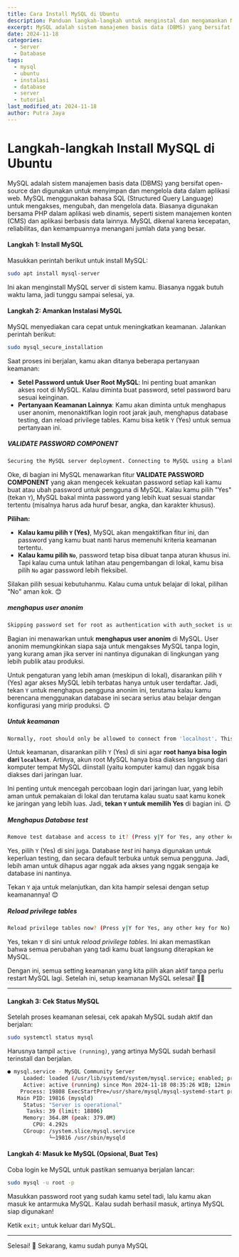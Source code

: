```yaml
---
title: Cara Install MySQL di Ubuntu
description: Panduan langkah-langkah untuk menginstal dan mengamankan MySQL di Ubuntu.
excerpt: MySQL adalah sistem manajemen basis data (DBMS) yang bersifat open-source dan digunakan untuk menyimpan dan mengelola data dalam aplikasi web. MySQL menggunakan bahasa SQL (Structured Query Language) untuk mengakses, mengubah, dan mengelola data.
date: 2024-11-18
categories:
  - Server
  - Database
tags:
  - mysql
  - ubuntu
  - instalasi
  - database
  - server
  - tutorial
last_modified_at: 2024-11-18
author: Putra Jaya
---
```

# Langkah-langkah Install MySQL di Ubuntu
MySQL adalah sistem manajemen basis data (DBMS) yang bersifat open-source dan digunakan untuk menyimpan dan mengelola data dalam aplikasi web. MySQL menggunakan bahasa SQL (Structured Query Language) untuk mengakses, mengubah, dan mengelola data. Biasanya digunakan bersama PHP dalam aplikasi web dinamis, seperti sistem manajemen konten (CMS) dan aplikasi berbasis data lainnya. MySQL dikenal karena kecepatan, reliabilitas, dan kemampuannya menangani jumlah data yang besar.
#### Langkah 1: Install MySQL
Masukkan perintah berikut untuk install MySQL:
```bash
sudo apt install mysql-server
```
Ini akan menginstall MySQL server di sistem kamu. Biasanya nggak butuh waktu lama, jadi tunggu sampai selesai, ya.
#### Langkah 2: Amankan Instalasi MySQL
MySQL menyediakan cara cepat untuk meningkatkan keamanan. Jalankan perintah berikut:
```bash
sudo mysql_secure_installation
```
Saat proses ini berjalan, kamu akan ditanya beberapa pertanyaan keamanan:
- **Setel Password untuk User Root MySQL**: Ini penting buat amankan akses root di MySQL. Kalau diminta buat password, setel password baru sesuai keinginan.
- **Pertanyaan Keamanan Lainnya**: Kamu akan diminta untuk menghapus user anonim, menonaktifkan login root jarak jauh, menghapus database testing, dan reload privilege tables. Kamu bisa ketik `Y` (Yes) untuk semua pertanyaan ini.
##### VALIDATE PASSWORD COMPONENT
```bash
Securing the MySQL server deployment. Connecting to MySQL using a blank password. VALIDATE PASSWORD COMPONENT can be used to test passwords and improve security. It checks the strength of password and allows the users to set only those passwords which are secure enough. Would you like to setup VALIDATE PASSWORD component? Press y|Y for Yes, any other key for No:
```
Oke, di bagian ini MySQL menawarkan fitur **VALIDATE PASSWORD COMPONENT** yang akan mengecek kekuatan password setiap kali kamu buat atau ubah password untuk pengguna di MySQL. Kalau kamu pilih "Yes" (tekan `Y`), MySQL bakal minta password yang lebih kuat sesuai standar tertentu (misalnya harus ada huruf besar, angka, dan karakter khusus).

**Pilihan:**
- **Kalau kamu pilih `Y` (Yes)**, MySQL akan mengaktifkan fitur ini, dan password yang kamu buat nanti harus memenuhi kriteria keamanan tertentu.
- **Kalau kamu pilih `No`**, password tetap bisa dibuat tanpa aturan khusus ini. Tapi kalau cuma untuk latihan atau pengembangan di lokal, kamu bisa pilih `No` agar password lebih fleksibel.

Silakan pilih sesuai kebutuhanmu. Kalau cuma untuk belajar di lokal, pilihan "No" aman kok. 😊
##### menghapus user anonim
```bash
Skipping password set for root as authentication with auth_socket is used by default. If you would like to use password authentication instead, this can be done with the "ALTER_USER" command. See https://dev.mysql.com/doc/refman/8.0/en/alter-user.html#alter-user-password-management for more information. By default, a MySQL installation has an anonymous user, allowing anyone to log into MySQL without having to have a user account created for them. This is intended only for testing, and to make the installation go a bit smoother. You should remove them before moving into a production environment. Remove anonymous users? (Press y|Y for Yes, any other key for No) :
```
Bagian ini menawarkan untuk **menghapus user anonim** di MySQL. User anonim memungkinkan siapa saja untuk mengakses MySQL tanpa login, yang kurang aman jika server ini nantinya digunakan di lingkungan yang lebih publik atau produksi.

Untuk pengaturan yang lebih aman (meskipun di lokal), disarankan pilih `Y` (Yes) agar akses MySQL lebih terbatas hanya untuk user terdaftar. Jadi, tekan `Y` untuk menghapus pengguna anonim ini, terutama kalau kamu berencana menggunakan database ini secara serius atau belajar dengan konfigurasi yang mirip produksi. 😊
##### Untuk keamanan
```bash
Normally, root should only be allowed to connect from 'localhost'. This ensures that someone cannot guess at the root password from the network. Disallow root login remotely? (Press y|Y for Yes, any other key for No) :
```
Untuk keamanan, disarankan pilih `Y` (Yes) di sini agar **root hanya bisa login dari `localhost`**. Artinya, akun root MySQL hanya bisa diakses langsung dari komputer tempat MySQL diinstall (yaitu komputer kamu) dan nggak bisa diakses dari jaringan luar.

Ini penting untuk mencegah percobaan login dari jaringan luar, yang lebih aman untuk pemakaian di lokal dan terutama kalau suatu saat kamu konek ke jaringan yang lebih luas. Jadi, **tekan `Y` untuk memilih Yes** di bagian ini. 😊
##### Menghapus Database test
```bash
Remove test database and access to it? (Press y|Y for Yes, any other key for No) :
```
Yes, pilih `Y` (Yes) di sini juga. Database *test* ini hanya digunakan untuk keperluan testing, dan secara default terbuka untuk semua pengguna. Jadi, lebih aman untuk dihapus agar nggak ada akses yang nggak sengaja ke database ini nantinya.

Tekan `Y` aja untuk melanjutkan, dan kita hampir selesai dengan setup keamanannya! 😊
##### Reload privilege tables
```bash
Reload privilege tables now? (Press y|Y for Yes, any other key for No) :
```
Yes, tekan `Y` di sini untuk *reload privilege tables*. Ini akan memastikan bahwa semua perubahan yang tadi kamu buat langsung diterapkan ke MySQL. 

Dengan ini, semua setting keamanan yang kita pilih akan aktif tanpa perlu restart MySQL lagi. Setelah ini, setup keamanan MySQL selesai! 🎉😊

---
#### Langkah 3: Cek Status MySQL
Setelah proses keamanan selesai, cek apakah MySQL sudah aktif dan berjalan:
```bash
sudo systemctl status mysql
```
Harusnya tampil `active (running)`, yang artinya MySQL sudah berhasil terinstall dan berjalan.
```bash
● mysql.service - MySQL Community Server
     Loaded: loaded (/usr/lib/systemd/system/mysql.service; enabled; preset: enabled)
     Active: active (running) since Mon 2024-11-18 08:35:26 WIB; 12min ago
    Process: 19808 ExecStartPre=/usr/share/mysql/mysql-systemd-start pre (code=exited, status=0/SUCCESS)
   Main PID: 19816 (mysqld)
     Status: "Server is operational"
      Tasks: 39 (limit: 18806)
     Memory: 364.8M (peak: 379.0M)
        CPU: 4.292s
     CGroup: /system.slice/mysql.service
             └─19816 /usr/sbin/mysqld
```

#### Langkah 4: Masuk ke MySQL (Opsional, Buat Tes)
Coba login ke MySQL untuk pastikan semuanya berjalan lancar:
```bash
sudo mysql -u root -p
```
Masukkan password root yang sudah kamu setel tadi, lalu kamu akan masuk ke antarmuka MySQL. Kalau sudah berhasil masuk, artinya MySQL siap digunakan!

Ketik `exit;` untuk keluar dari MySQL.

---

Selesai! 🎉 Sekarang, kamu sudah punya MySQL